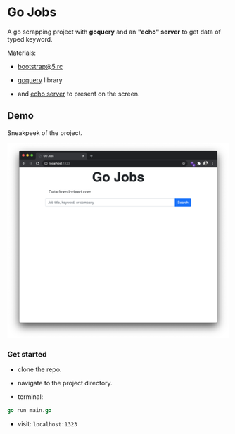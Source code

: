 # Go Jobs

A go scrapping project with **goquery** and an **"echo" server** to get data of typed keyword.

Materials:

- bootstrap@5.rc

- [goquery](https://github.com/PuerkitoBio/goquery) library

- and [echo server](https://github.com/labstack/echo) to present on the screen.

  

## Demo

Sneakpeek of the project.

![home](./home.png)



### Get started

- clone the repo.

- navigate to the project directory.
- terminal: 

```go
go run main.go
```

- visit: `localhost:1323`